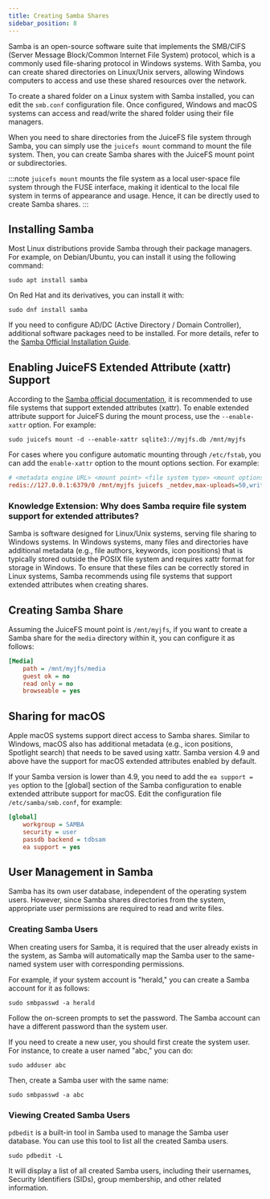 ```yaml
---
title: Creating Samba Shares
sidebar_position: 8
---
```


Samba is an open-source software suite that implements the SMB/CIFS (Server Message Block/Common Internet File System) protocol, which is a commonly used file-sharing protocol in Windows systems. With Samba, you can create shared directories on Linux/Unix servers, allowing Windows computers to access and use these shared resources over the network.

To create a shared folder on a Linux system with Samba installed, you can edit the `smb.conf` configuration file. Once configured, Windows and macOS systems can access and read/write the shared folder using their file managers.

When you need to share directories from the JuiceFS file system through Samba, you can simply use the `juicefs mount` command to mount the file system. Then, you can create Samba shares with the JuiceFS mount point or subdirectories.

:::note
`juicefs mount` mounts the file system as a local user-space file system through the FUSE interface, making it identical to the local file system in terms of appearance and usage. Hence, it can be directly used to create Samba shares.
:::

## Installing Samba

Most Linux distributions provide Samba through their package managers. For example, on Debian/Ubuntu, you can install it using the following command:

```shell
sudo apt install samba
```

On Red Hat and its derivatives, you can install it with:

```shell
sudo dnf install samba
```

If you need to configure AD/DC (Active Directory / Domain Controller), additional software packages need to be installed. For more details, refer to the [Samba Official Installation Guide](https://wiki.samba.org/index.php/Distribution-specific_Package_Installation).

## Enabling JuiceFS Extended Attribute (xattr) Support

According to the [Samba official documentation](https://wiki.samba.org/index.php/File_System_Support#File_systems_without_xattr_support), it is recommended to use file systems that support extended attributes (xattr). To enable extended attribute support for JuiceFS during the mount process, use the `--enable-xattr` option. For example:

```shell
sudo juicefs mount -d --enable-xattr sqlite3://myjfs.db /mnt/myjfs
```

For cases where you configure automatic mounting through `/etc/fstab`, you can add the `enable-xattr` option to the mount options section. For example:

```ini
# <metadata engine URL> <mount point> <file system type> <mount options>
redis://127.0.0.1:6379/0 /mnt/myjfs juicefs _netdev,max-uploads=50,writeback,cache-size=1024000,enable-xattr 0 0
```

### Knowledge Extension: Why does Samba require file system support for extended attributes?

Samba is software designed for Linux/Unix systems, serving file sharing to Windows systems. In Windows systems, many files and directories have additional metadata (e.g., file authors, keywords, icon positions) that is typically stored outside the POSIX file system and requires xattr format for storage in Windows. To ensure that these files can be correctly stored in Linux systems, Samba recommends using file systems that support extended attributes when creating shares.

## Creating Samba Share

Assuming the JuiceFS mount point is `/mnt/myjfs`, if you want to create a Samba share for the `media` directory within it, you can configure it as follows:

```ini
[Media]
    path = /mnt/myjfs/media
    guest ok = no
    read only = no
    browseable = yes
```

## Sharing for macOS

Apple macOS systems support direct access to Samba shares. Similar to Windows, macOS also has additional metadata (e.g., icon positions, Spotlight search) that needs to be saved using xattr. Samba version 4.9 and above have the support for macOS extended attributes enabled by default.

If your Samba version is lower than 4.9, you need to add the `ea support = yes` option to the [global] section of the Samba configuration to enable extended attribute support for macOS. Edit the configuration file `/etc/samba/smb.conf`, for example:

```ini
[global]
    workgroup = SAMBA
    security = user
    passdb backend = tdbsam
    ea support = yes
```

## User Management in Samba

Samba has its own user database, independent of the operating system users. However, since Samba shares directories from the system, appropriate user permissions are required to read and write files.

### Creating Samba Users

When creating users for Samba, it is required that the user already exists in the system, as Samba will automatically map the Samba user to the same-named system user with corresponding permissions.

For example, if your system account is "herald," you can create a Samba account for it as follows:

```shell
sudo smbpasswd -a herald
```

Follow the on-screen prompts to set the password. The Samba account can have a different password than the system user.

If you need to create a new user, you should first create the system user. For instance, to create a user named "abc," you can do:

```shell
sudo adduser abc
```

Then, create a Samba user with the same name:

```shell
sudo smbpasswd -a abc
```

### Viewing Created Samba Users

`pdbedit` is a built-in tool in Samba used to manage the Samba user database. You can use this tool to list all the created Samba users.

```shell
sudo pdbedit -L
```

It will display a list of all created Samba users, including their usernames, Security Identifiers (SIDs), group membership, and other related information.
